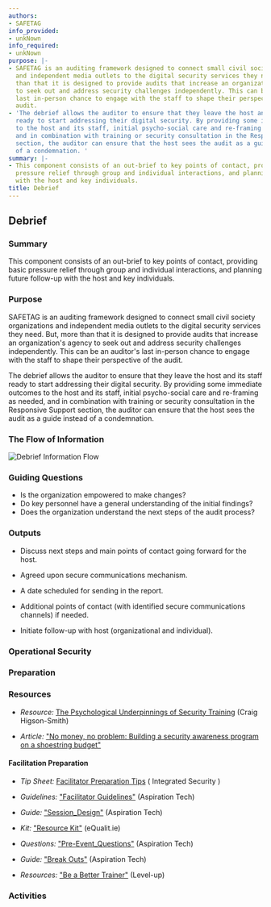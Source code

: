 ```yaml
---
authors:
- SAFETAG
info_provided:
- unkNown
info_required:
- unkNown
purpose: |-
- SAFETAG is an auditing framework designed to connect small civil society organizations
  and independent media outlets to the digital security services they need. But, more
  than that it is designed to provide audits that increase an organization's agency
  to seek out and address security challenges independently. This can be an auditor's
  last in-person chance to engage with the staff to shape their perspective of the
  audit.
- 'The debrief allows the auditor to ensure that they leave the host and its staff
  ready to start addressing their digital security. By providing some immediate outcomes
  to the host and its staff, initial psycho-social care and re-framing as needed,
  and in combination with training or security consultation in the Responsive Support
  section, the auditor can ensure that the host sees the audit as a guide instead
  of a condemnation. '
summary: |-
- This component consists of an out-brief to key points of contact, providing basic
  pressure relief through group and individual interactions, and planning future follow-up
  with the host and key individuals.
title: Debrief
---
```


## Debrief


### Summary

This component consists of an out-brief to key points of contact, providing basic pressure relief through group and individual interactions, and planning future follow-up with the host and key individuals.

### Purpose

SAFETAG is an auditing framework designed to connect small civil society organizations and independent media outlets to the digital security services they need. But, more than that it is designed to provide audits that increase an organization's agency to seek out and address security challenges independently. This can be an auditor's last in-person chance to engage with the staff to shape their perspective of the audit.

The debrief allows the auditor to ensure that they leave the host and its staff ready to start addressing their digital security. By providing some immediate outcomes to the host and its staff, initial psycho-social care and re-framing as needed, and in combination with training or security consultation in the Responsive Support section, the auditor can ensure that the host sees the audit as a guide instead of a condemnation. 

### The Flow of Information
![Debrief Information Flow](images/info_flows/debrief.svg)

### Guiding Questions

* Is the organization empowered to make changes?
* Do key personnel have a general understanding of the initial findings?
* Does the organization understand the next steps of the audit process?




### Outputs
  * Discuss next steps and main points of contact going forward for the host.
  * Agreed upon secure communications mechanism.
  * A date scheduled for sending in the report.
  * Additional points of contact (with identified secure communications channels) if needed.

  * Initiate follow-up with host (organizational and individual).

### Operational Security


### Preparation




### Resources
<div class="greybox">


  * *Resource:* [The Psychological Underpinnings of Security Training](https://level-up.cc/before-an-event/psychosocial-underpinnings-of-security-training/) (Craig Higson-Smith)

  * *Article:* ["No money, no problem: Building a security awareness program on a shoestring budget"](http://www.csoonline.com/article/2454634/security-leadership/no-money-no-problem-security-awareness-program-on-a-shoestring-budget.html)


#### Facilitation Preparation

  * *Tip Sheet:* [Facilitator Preparation Tips](http://integratedsecuritymanual.org/sites/default/files/integratedsecurity_themanual_1.pdf#page=25) ( Integrated Security )

  * *Guidelines:* ["Facilitator Guidelines"](http://facilitation.aspirationtech.org/index.php?title=Facilitation:Facilitator_Guidelines) (Aspiration Tech)

  * *Guide:* ["Session_Design"](http://facilitation.aspirationtech.org/index.php?title=Agenda:Session_Design) (Aspiration Tech)

  * *Kit:* ["Resource Kit"](https://learn.equalit.ie/wiki/Resource_Kit) (eQualit.ie)

  * *Questions:* ["Pre-Event_Questions"](http://facilitation.aspirationtech.org/index.php?title=Participants:Pre-Event_Questions) (Aspiration Tech)

  * *Guide:* ["Break Outs"](http://facilitation.aspirationtech.org/index.php?title=Facilitation:Break-Outs) (Aspiration Tech)

  * *Resources:* ["Be a Better Trainer"](https://level-up.cc/you-the-trainer/be-a-better-trainer/) (Level-up)

</div>

### Activities
